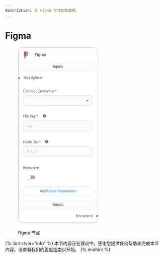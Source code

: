 ```yaml
---
description: 从 Figma 文件加载数据。
---
```


# Figma

<figure><img src="../../../.gitbook/assets/image (8) (1) (1) (1) (1) (1) (1) (1).png" alt="" width="264"><figcaption><p>Figma 节点</p></figcaption></figure>

{% hint style="info" %}
本节内容正在建设中。感谢您提供任何帮助来完成本节内容。请查看我们的[贡献指南](../../../contributing/)以开始。
{% endhint %}
